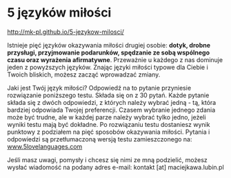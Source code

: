 # 5 języków miłości

http://mk-pl.github.io/5-jezykow-milosci/

Istnieje pięć języków okazywania miłości drugiej osobie: <b>dotyk, drobne przysługi, przyjmowanie podarunków, spędzanie ze sobą wspólnego czasu oraz wyrażenia afirmatywne</b>. Przeważnie u każdego z nas dominuje jeden z powyższych języków. Znając języki miłości typowe dla Ciebie i Twoich bliskich, możesz zacząć wprowadzać zmiany.

Jaki jest Twój język miłości? Odpowiedź na to pytanie przyniesie rozwiązanie poniższego testu. Składa się on z 30 pytań. Każde pytanie składa się z dwóch odpowiedzi, z których należy wybrać jedną - tą, która bardziej odpowiada Twojej preferencji. Czasem wybranie jednego zdania może być trudne, ale w każdej parze należy wybrać tylko jedno, jeżeli wyniki testu mają być dokładne. Po rozwiązaniu testu dostaniesz wynik punktowy z podziałem na pięć sposobów okazywania miłości. Pytania i odpowiedzi są przetłumaczoną wersją testu zamieszczonego na: <a href="http://www.5lovelanguages.com">www.5lovelanguages.com</a>

Jeśli masz uwagi, pomysły i chcesz się nimi ze mną podzielić, możesz wysłać wiadomość na podany adres e-mail:
kontakt [at] maciejkawa.lubin.pl
